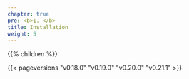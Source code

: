 ```yaml
---
chapter: true
pre: <b>1. </b>
title: Installation
weight: 5
---
```




{{% children  %}}

{{< pageversions "v0.18.0" "v0.19.0" "v0.20.0" "v0.21.1" >}}
